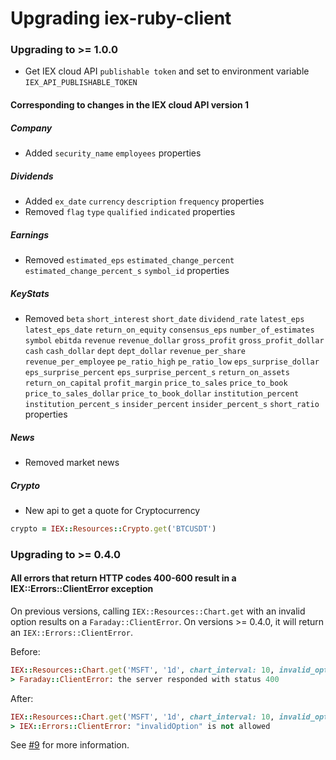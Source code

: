 Upgrading iex-ruby-client
===========================

### Upgrading to >= 1.0.0

* Get IEX cloud API `publishable token` and set to environment variable `IEX_API_PUBLISHABLE_TOKEN`

#### Corresponding to changes in the IEX cloud API version 1

##### Company
* Added `security_name` `employees` properties

##### Dividends
* Added `ex_date` `currency` `description` `frequency` properties
* Removed `flag` `type` `qualified` `indicated` properties

##### Earnings
* Removed `estimated_eps` `estimated_change_percent` `estimated_change_percent_s` `symbol_id` properties

##### KeyStats
* Removed `beta` `short_interest` `short_date` `dividend_rate` `latest_eps` `latest_eps_date` `return_on_equity` `consensus_eps` `number_of_estimates` `symbol` `ebitda` `revenue` `revenue_dollar` `gross_profit` `gross_profit_dollar` `cash` `cash_dollar` `dept` `dept_dollar` `revenue_per_share` `revenue_per_employee` `pe_ratio_high` `pe_ratio_low` `eps_surprise_dollar` `eps_surprise_percent` `eps_surprise_percent_s` `return_on_assets` `return_on_capital` `profit_margin` `price_to_sales` `price_to_book` `price_to_sales_dollar` `price_to_book_dollar` `institution_percent` `institution_percent_s` `insider_percent` `insider_percent_s` `short_ratio` properties

##### News
* Removed market news

##### Crypto
* New api to get a quote for Cryptocurrency

```ruby
crypto = IEX::Resources::Crypto.get('BTCUSDT')
```

### Upgrading to >= 0.4.0

#### All errors that return HTTP codes 400-600 result in a IEX::Errors::ClientError exception

On previous versions, calling `IEX::Resources::Chart.get` with an invalid option results on a
`Faraday::ClientError`. On versions >= 0.4.0, it will return an `IEX::Errors::ClientError`.

Before:

```ruby
IEX::Resources::Chart.get('MSFT', '1d', chart_interval: 10, invalid_option: 'foo')
> Faraday::ClientError: the server responded with status 400
```

After:

```ruby
IEX::Resources::Chart.get('MSFT', '1d', chart_interval: 10, invalid_option: 'foo')
> IEX::Errors::ClientError: "invalidOption" is not allowed
```

See [#9](https://github.com/dblock/iex-ruby-client/pull/9) for more information.
